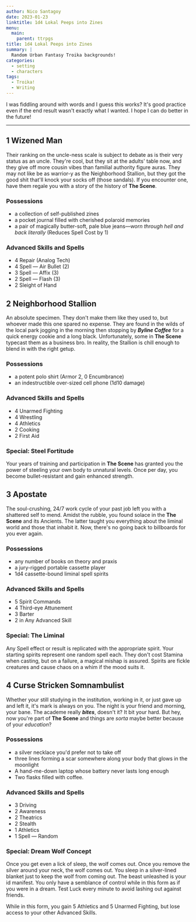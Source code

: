 ```yaml
---
author: Nico Santagoy
date: 2023-01-23
linktitle: 1d4 Lokal Peeps into Zines
menu:
  main:
    parent: ttrpgs
title: 1d4 Lokal Peeps into Zines
summary: |
  Random Urban Fantasy Troika backgrounds!
categories:
  - setting
  - characters
tags:
  - Troika!
  - Writing
---
```


I was fiddling around with words and I guess this works? It's good practice even if the end result wasn't exactly what I wanted. I hope I can do better in the future!

---

## 1 Wizened Man

Their ranking on the uncle-ness scale is subject to debate as is their very status as an uncle. They're cool, but they sit at the adults' table now, and they give off more cousin vibes than familial authority figure auras. They may not like be as warrior-y as the Neighborhood Stallion, but they got the good shit that'll knock your socks off (those sandals). If you encounter one, have them regale you with a story of the history of **The Scene**.

### Possessions

- a collection of self-published zines
- a pocket journal filled with cherished polaroid memories
- a pair of magically butter-soft, pale blue jeans—_worn through hell and back literally_ (Reduces Spell Cost by 1)

### Advanced Skills and Spells

- 4 Repair (Analog Tech)
- 4 Spell — Air Bullet (2)
- 3 Spell — Affix (3)
- 2 Spell — Flash (3)
- 2 Sleight of Hand

## 2 Neighborhood Stallion

An absolute specimen. They don't make them like they used to, but whoever made this one spared no expense. They are found in the wilds of the local park jogging in the morning then stopping by **_Byline Coffee_** for a quick energy cookie and a long black. Unfortunately, some in **The Scene** typecast them as a business bro. In reality, the Stallion is chill enough to blend in with the right getup.

### Possessions

- a potent polo shirt (Armor 2, 0 Encumbrance)
- an indestructible over-sized cell phone (1d10 damage)

### Advanced Skills and Spells

- 4 Unarmed Fighting
- 4 Wrestling
- 4 Athletics
- 2 Cooking
- 2 First Aid

### Special: Steel Fortitude

Your years of training and participation in **The Scene** has granted you the power of steeling your own body to unnatural levels. Once per day, you become bullet-resistant and gain enhanced strength.

## 3 Apostate

The soul-crushing, 24/7 work cycle of your past job left you with a shattered self to mend. Amidst the rubble, you found solace in the **The Scene** and its Ancients. The latter taught you everything about the liminal world and those that inhabit it. Now, there's no going back to billboards for you ever again.

### Possessions

- any number of books on theory and praxis
- a jury-rigged portable cassette player
- 1d4 cassette-bound liminal spell spirits

### Advanced Skills and Spells

- 5 Spirit Commands
- 4 Third-eye Attunement
- 3 Barter
- 2 in Any Advanced Skill

### Special: The Liminal

Any Spell effect or result is replicated with the appropriate spirit. Your starting spirits represent one random spell each. They don't cost Stamina when casting, but on a failure, a magical mishap is assured. Spirits are fickle creatures and cause chaos on a whim if the mood suits it.

## 4 Curse Stricken Somnambulist

Whether your still studying in the institution, working in it, or just gave up and left it, it's mark is always on you. The night is your friend and morning, your bane. The academe really **_bites_**, doesn't it? It bit your hard. But hey, now you're part of **The Scene** and things are _sorta_ maybe better because of your _education_?

### Possessions

- a silver necklace you'd prefer not to take off
- three lines forming a scar somewhere along your body that glows in the moonlight
- A hand-me-down laptop whose battery never lasts long enough
- Two flasks filled with coffee.

### Advanced Skills and Spells

- 3 Driving
- 2 Awareness
- 2 Theatrics
- 2 Stealth
- 1 Athletics
- 1 Spell — Random

### Special: Dream Wolf Concept

Once you get even a lick of sleep, the wolf comes out. Once you remove the silver around your neck, the wolf comes out. You sleep in a silver-lined blanket just to keep the wolf from coming out. The beast unleashed is your id manifest. You only have a semblance of control while in this form as if you were in a dream. Test Luck every minute to avoid lashing out against friends.

While in this form, you gain 5 Athletics and 5 Unarmed Fighting, but lose access to your other Advanced Skills.
